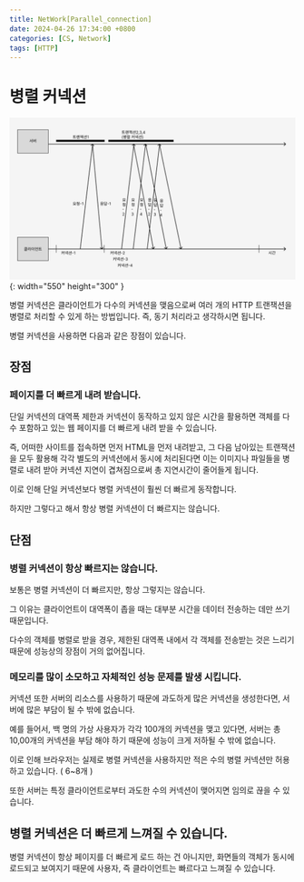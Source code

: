 ```yaml
---
title: NetWork[Parallel_connection]
date: 2024-04-26 17:34:00 +0800
categories: [CS, Network]
tags: [HTTP]
---
```

# 병렬 커넥션
![Parallel_connection](/assets/img/cs/NetWork/Parallel_connection.png){: width="550" height="300" }

병렬 커넥션은 클라이언트가 다수의 커넥션을 맺음으로써 여러 개의 HTTP 트랜잭션을 병렬로 처리할 수 있게 하는 방법입니다. 즉, 동기 처리라고 생각하시면 됩니다.  

병렬 커넥션을 사용하면 다음과 같은 장점이 있습니다.

## 장점
### 페이지를 더 빠르게 내려 받습니다.
단일 커넥션의 대역폭 제한과 커넥션이 동작하고 있지 않은 시간을 활용하면 객체를 다수 포함하고 있는 웹 페이지를 더 빠르게 내려 받을 수 있습니다.  

즉, 어떠한 사이트를 접속하면 먼저 HTML을 먼저 내려받고, 그 다음 남아있는 트랜잭션을 모두 활용해 각각 별도의 커넥션에서 동시에 처리된다면 이는 이미지나 파일들을 병렬로 내려 받아 커넥션 지연이 겹쳐짐으로써 총 지연시간이 줄어들게 됩니다.  

이로 인해 단일 커넥션보다 병렬 커넥션이 훨씬 더 빠르게 동작합니다.

하지만 그렇다고 해서 항상 병렬 커넥션이 더 빠르지는 않습니다.

## 단점
### 병렬 커넥션이 항상 빠르지는 않습니다.
보통은 병렬 커넥션이 더 빠르지만, 항상 그렇지는 않습니다.  

그 이유는 클라이언트이 대역폭이 좁을 때는 대부분 시간을 데이터 전송하는 데만 쓰기 때문입니다. 

다수의 객체를 병렬로 받을 경우, 제한된 대역폭 내에서 각 객체를 전송받는 것은 느리기 때문에 성능상의 장점이 거의 없어집니다. 

### 메모리를 많이 소모하고 자체적인 성능 문제를 발생 시킵니다.
커넥션 또한 서버의 리소스를 사용하기 때문에 과도하게 많은 커넥션을 생성한다면, 서버에 많은 부담이 될 수 밖에 없습니다.

예를 들어서, 백 명의 가상 사용자가 각각 100개의 커넥션을 맺고 있다면, 서버는 총 10,00개의 커넥션을 부담 해야 하기 때문에 성능이 크게 저하될 수 밖에 없습니다.  

이로 인해 브라우저는 실제로 병렬 커넥션을 사용하지만 적은 수의 병렬 커넥션만 허용하고 있습니다.  ( 6~8개 ) 

또한 서버는 특정 클라이언트로부터 과도한 수의 커넥션이 맺어지면 임의로 끊을 수 있습니다.

## 병렬 커넥션은 더 빠르게 느껴질 수 있습니다.
병렬 커넥션이 항상 페이지를 더 빠르게 로드 하는 건 아니지만, 화면들의 객체가 동시에 로드되고 보여지기 때문에 사용자, 즉 클라이언트는 빠르다고 느껴질 수 있습니다.